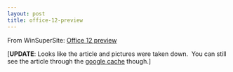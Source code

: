 ```yaml
---
layout: post
title: office-12-preview
---
```

From WinSuperSite: [Office 12
preview](http://winsupersite.com/showcase/office12_preview1.asp)

[**UPDATE**: Looks like the article and pictures were taken down.  You
can still see the article through the [google
cache](http://shrinkster.com/47i) though.]
